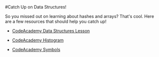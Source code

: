 #Catch Up on Data Structures!

So you missed out on learning about hashes and arrays? That's cool. Here are a few resources that should help you catch up!

+ [CodeAcademy Data Structures Lesson](http://www.codecademy.com/courses/ruby-beginner-en-F3loB/0/1?curriculum_id=5059f8619189a5000201fbcb)

+ [CodeAcademy Histogram](http://www.codecademy.com/courses/ruby-beginner-en-693PD/0/1?curriculum_id=5059f8619189a5000201fbcb)

+ [CodeAcademy Symbols](http://www.codecademy.com/courses/ruby-beginner-en-Qn7Qw/0/1?curriculum_id=5059f8619189a5000201fbcb)
